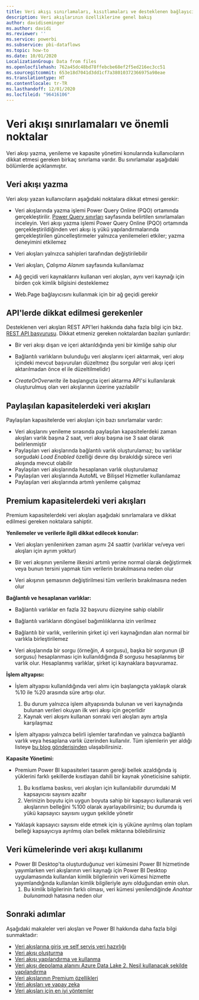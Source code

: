 ```yaml
---
title: Veri akışı sınırlamaları, kısıtlamaları ve desteklenen bağlayıcılar ve özellikler
description: Veri akışlarının özelliklerine genel bakış
author: davidiseminger
ms.author: davidi
ms.reviewer: ''
ms.service: powerbi
ms.subservice: pbi-dataflows
ms.topic: how-to
ms.date: 10/01/2020
LocalizationGroup: Data from files
ms.openlocfilehash: 762a45dc48bd78ffebcbe68ef2f5ed216ec3cc51
ms.sourcegitcommit: 653e18d7041d3dd1cf7a38010372366975a98eae
ms.translationtype: HT
ms.contentlocale: tr-TR
ms.lasthandoff: 12/01/2020
ms.locfileid: "96416106"
---
```

# <a name="dataflows-limitations-and-considerations"></a>Veri akışı sınırlamaları ve önemli noktalar

Veri akışı yazma, yenileme ve kapasite yönetimi konularında kullanıcıların dikkat etmesi gereken birkaç sınırlama vardır. Bu sınırlamalar aşağıdaki bölümlerde açıklanmıştır.

## <a name="dataflow-authoring"></a>Veri akışı yazma

Veri akışı yazan kullanıcıların aşağıdaki noktalara dikkat etmesi gerekir:

* Veri akışlarında yazma işlemi Power Query Online (PQO) ortamında gerçekleştirilir. [Power Query sınırları](/power-query/power-query-online-limits) sayfasında belirtilen sınırlamaları inceleyin.
Veri akışı yazma işlemi Power Query Online (PQO) ortamında gerçekleştirildiğinden veri akışı iş yükü yapılandırmalarında gerçekleştirilen güncelleştirmeler yalnızca yenilemeleri etkiler; yazma deneyimini etkilemez

* Veri akışları yalnızca sahipleri tarafından değiştirilebilir

* Veri akışları, *Çalışma Alanım* sayfasında kullanılamaz

* Ağ geçidi veri kaynaklarını kullanan veri akışları, aynı veri kaynağı için birden çok kimlik bilgisini desteklemez

* Web.Page bağlayıcısını kullanmak için bir ağ geçidi gerekir

## <a name="api-considerations"></a>API'lerde dikkat edilmesi gerekenler

Desteklenen veri akışları REST API'leri hakkında daha fazla bilgi için bkz. [REST API başvurusu](/rest/api/power-bi/dataflows). Dikkat etmeniz gereken noktalardan bazıları şunlardır:

* Bir veri akışı dışarı ve içeri aktarıldığında yeni bir kimliğe sahip olur

* Bağlantılı varlıkların bulunduğu veri akışlarını içeri aktarmak, veri akışı içindeki mevcut başvuruları düzeltmez (bu sorgular veri akışı içeri aktarılmadan önce el ile düzeltilmelidir)

* *CreateOrOverwrite* ile başlangıçta içeri aktarma API'si kullanılarak oluşturulmuş olan veri akışlarının üzerine yazılabilir

## <a name="dataflows-in-shared"></a>Paylaşılan kapasitelerdeki veri akışları

Paylaşılan kapasitelerde veri akışları için bazı sınırlamalar vardır:

* Veri akışlarını yenileme sırasında paylaşılan kapasitelerdeki zaman akışları varlık başına 2 saat, veri akışı başına ise 3 saat olarak belirlenmiştir
* Paylaşılan veri akışlarında bağlantılı varlık oluşturulamaz; bu varlıklar sorgudaki *Load Enabled* özelliği devre dışı bırakıldığı sürece veri akışında mevcut olabilir
* Paylaşılan veri akışlarında hesaplanan varlık oluşturulamaz
* Paylaşılan veri akışlarında AutoML ve Bilişsel Hizmetler kullanılamaz
* Paylaşılan veri akışlarında artımlı yenileme çalışmaz

## <a name="dataflows-in-premium"></a>Premium kapasitelerdeki veri akışları

Premium kapasitelerdeki veri akışları aşağıdaki sınırlamalara ve dikkat edilmesi gereken noktalara sahiptir.

**Yenilemeler ve verilerle ilgili dikkat edilecek konular:**

* Veri akışları yenilenirken zaman aşımı 24 saattir (varlıklar ve/veya veri akışları için ayrım yoktur)

* Bir veri akışının yenileme ilkesini artımlı yerine normal olarak değiştirmek veya bunun tersini yapmak tüm verilerin bırakılmasına neden olur

* Veri akışının şemasının değiştirilmesi tüm verilerin bırakılmasına neden olur

**Bağlantılı ve hesaplanan varlıklar:**

* Bağlantılı varlıklar en fazla 32 başvuru düzeyine sahip olabilir

* Bağlantılı varlıkların döngüsel bağımlılıklarına izin verilmez

* Bağlantılı bir varlık, verilerinin şirket içi veri kaynağından alan normal bir varlıkla birleştirilemez

* Veri akışlarında bir sorgu (örneğin, *A* sorgusu), başka bir sorgunun (*B* sorgusu) hesaplanması için kullanıldığında *B* sorgusu hesaplanmış bir varlık olur. Hesaplanmış varlıklar, şirket içi kaynaklara başvuramaz.


**İşlem altyapısı:**

* İşlem altyapısı kullanıldığında veri alımı için başlangıçta yaklaşık olarak %10 ile %20 arasında süre artışı olur.

  1. Bu durum yalnızca işlem altyapısında bulunan ve veri kaynağında bulunan verileri okuyan ilk veri akışı için geçerlidir
  2. Kaynak veri akışını kullanan sonraki veri akışları aynı artışla karşılaşmaz

* İşlem altyapısı yalnızca belirli işlemler tarafından ve yalnızca bağlantılı varlık veya hesaplana varlık üzerinden kullanılır. Tüm işlemlerin yer aldığı listeye [bu blog gönderisinden](http://petcu40.blogspot.com/2019/06/m-folding-in-enhanced-engine-of-power.html) ulaşabilirsiniz.


**Kapasite Yönetimi:**

* Premium Power BI kapasiteleri tasarım gereği bellek azaldığında iş yüklerini farklı şekillerde kısıtlayan dahili bir kaynak yöneticisine sahiptir.

  1. Bu kısıtlama baskısı, veri akışları için kullanılabilir durumdaki M kapsayıcısı sayısını azaltır
  2. Verinizin boyutu için uygun boyuta sahip bir kapsayıcı kullanarak veri akışlarının belleğini %100 olarak ayarlayabilirsiniz; bu durumda iş yükü kapsayıcı sayısını uygun şekilde yönetir

* Yaklaşık kapsayıcı sayısını elde etmek için iş yüküne ayrılmış olan toplam belleği kapsayıcıya ayrılmış olan bellek miktarına bölebilirsiniz

## <a name="dataflow-usage-in-datasets"></a>Veri kümelerinde veri akışı kullanımı

* Power BI Desktop'ta oluşturduğunuz veri kümesini Power BI hizmetinde yayımlarken veri akışlarının veri kaynağı için Power BI Desktop uygulamasında kullanılan kimlik bilgilerinin veri kümesi hizmette yayımlandığında kullanılan kimlik bilgileriyle aynı olduğundan emin olun.
  1. Bu kimlik bilgilerinin farklı olması, veri kümesi yenilendiğinde *Anahtar bulunamadı* hatasına neden olur

## <a name="next-steps"></a>Sonraki adımlar
Aşağıdaki makaleler veri akışları ve Power BI hakkında daha fazla bilgi sunmaktadır:

* [Veri akışlarına giriş ve self servis veri hazırlığı](dataflows-introduction-self-service.md)
* [Veri akışı oluşturma](dataflows-create.md)
* [Veri akışı yapılandırma ve kullanma](dataflows-configure-consume.md)
* [Veri akışı depolama alanını Azure Data Lake 2. Nesil kullanacak şekilde yapılandırma](dataflows-azure-data-lake-storage-integration.md)
* [Veri akışlarının Premium özellikleri](dataflows-premium-features.md)
* [Veri akışları ve yapay zeka](dataflows-machine-learning-integration.md)
* [Veri akışları için en iyi yöntemler](dataflows-best-practices.md)